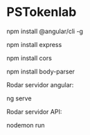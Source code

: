 # PSTokenlab
npm install @angular/cli -g

npm install express

npm install cors

npm install body-parser


Rodar servidor angular:

ng serve

Rodar servidor API:

nodemon run
 
